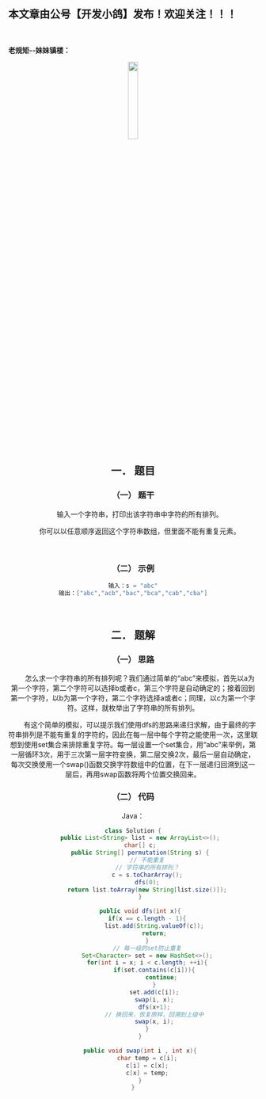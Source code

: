 ﻿## 本文章由公号【开发小鸽】发布！欢迎关注！！！
<br>

**老规矩--妹妹镇楼：**
<center>
<img src="https://img-blog.csdnimg.cn/20200721223424816.JPG"   width="20%">

## 一．	题目

### （一）	题干

&nbsp;  &nbsp;  &nbsp;  &nbsp;输入一个字符串，打印出该字符串中字符的所有排列。
 
&nbsp;  &nbsp;  &nbsp;  &nbsp;你可以以任意顺序返回这个字符串数组，但里面不能有重复元素。

<br>


### （二）	示例



```java
输入：s = "abc"
输出：["abc","acb","bac","bca","cab","cba"]
```
<br>



## 二．	题解

### （一）	思路
&nbsp;  &nbsp;  &nbsp;  &nbsp;怎么求一个字符串的所有排列呢？我们通过简单的“abc”来模拟，首先以a为第一个字符，第二个字符可以选择b或者c，第三个字符是自动确定的；接着回到第一个字符，以b为第一个字符，第二个字符选择a或者c；同理，以c为第一个字符。这样，就枚举出了字符串的所有排列。

&nbsp;  &nbsp;  &nbsp;  &nbsp;有这个简单的模拟，可以提示我们使用dfs的思路来递归求解，由于最终的字符串排列是不能有重复的字符的，因此在每一层中每个字符之能使用一次，这里联想到使用set集合来排除重复字符。每一层设置一个set集合，用“abc”来举例，第一层循环3次，用于三次第一层字符变换，第二层交换2次，最后一层自动确定，每次交换使用一个swap()函数交换字符数组中的位置，在下一层递归回溯到这一层后，再用swap函数将两个位置交换回来。
<br>



### （二）	代码

Java：

```java
class Solution {
    public List<String> list = new ArrayList<>();
    char[] c;
    public String[] permutation(String s) {
        // 不能重复
        // 字符串的所有排列？
        c = s.toCharArray();
        dfs(0);
        return list.toArray(new String[list.size()]);
    }

    public void dfs(int x){
        if(x == c.length - 1){
            list.add(String.valueOf(c));
            return;
        }
        // 每一级的set防止重复
        Set<Character> set = new HashSet<>();
        for(int i = x; i < c.length; ++i){
            if(set.contains(c[i])){
                continue;
            }
            set.add(c[i]);
            swap(i, x);
            dfs(x+1);
            // 换回来，恢复原样，回溯到上级中
            swap(x, i);
        }
    }

    public void swap(int i , int x){
        char temp = c[i];
        c[i] = c[x];
        c[x] = temp;
    }
}
```




